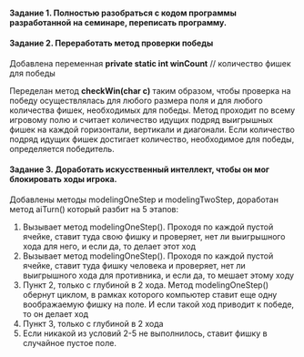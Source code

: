 #### Задание 1. Полностью разобраться с кодом программы разработанной на семинаре, переписать программу.


#### Задание 2. Переработать метод проверки победы


Добавлена переменная **private static int winCount** // количество фишек для победы

Переделан метод **checkWin(char c)** таким образом, чтобы проверка на победу осуществлялась для любого размера поля и для любого количества фишек, необходимых для победы. Метод проходит по всему игровому полю и считает количество идущих подряд выигрышных фишек на каждой горизонтали, вертикали и диагонали. Если количество подряд идущих фишек достигает количество, необходимое для победы, определяется победитель.

#### Задание 3. Доработать искусственный интеллект, чтобы он мог блокировать ходы игрока.

Добавлены методы modelingOneStep и modelingTwoStep, доработан метод aiTurn() который разбит на 5 этапов:
1. Вызывает метод modelingOneStep(). Проходя по каждой пустой ячейке, ставит туда свою фишку и проверяет, нет ли выигрышного хода для него, и если да, то делает этот ход
2. Вызывает метод modelingOneStep(). Проходя по каждой пустой ячейке, ставит туда фишку человека и проверяет, нет ли выигрышного хода для противника, и если да, то мешает этому ходу
3. Пункт 2, только с глубиной в 2 хода. Метод modelingOneStep() обернут циклом, в рамках которого компьютер ставит еще одну воображаемую фишку на поле. И если такой ход приводит к победе, то он делает ход
4. Пункт 3, только с глубиной в 2 хода
5. Если никакой из условий 2-5 не выполнилось, ставит фишку в случайное пустое поле.